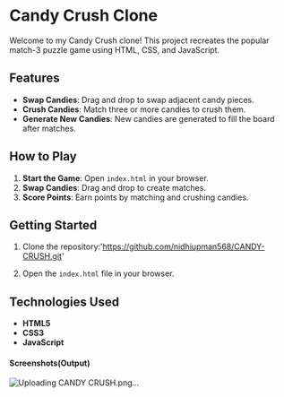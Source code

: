 
# Candy Crush Clone

Welcome to my Candy Crush clone! This project recreates the popular match-3 puzzle game using HTML, CSS, and JavaScript.

## Features

- **Swap Candies**: Drag and drop to swap adjacent candy pieces.
- **Crush Candies**: Match three or more candies to crush them.
- **Generate New Candies**: New candies are generated to fill the board after matches.

## How to Play

1. **Start the Game**: Open `index.html` in your browser.
2. **Swap Candies**: Drag and drop to create matches.
3. **Score Points**: Earn points by matching and crushing candies.

## Getting Started

1. Clone the repository:'https://github.com/nidhiupman568/CANDY-CRUSH.git'
   
2. Open the `index.html` file in your browser.

## Technologies Used

- **HTML5**
- **CSS3**
- **JavaScript**


#### Screenshots(Output)

![Uploading CANDY CRUSH.png…]()
